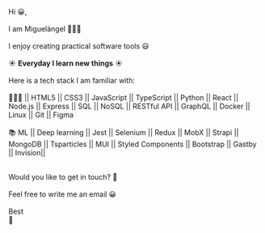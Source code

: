 Hi 😀, <br> <br> I am Miguelángel 🙋🏽‍♂
<br><br>
I enjoy creating practical software tools 😃<br><br>
☀️ <b>Everyday I learn new things</b> ☀️ <br><br>
Here is a tech stack I am familiar with:<br><br>
🧑🏽‍💻 || HTML5 || CSS3 || JavaScript ||  TypeScript || Python || React || Node.js || Express || SQL || NoSQL || RESTful API || GraphQL || Docker || Linux || Git || Figma
<br><br>
📚
ML ||
Deep learning ||
Jest ||
Selenium ||
Redux ||
MobX ||
Strapi ||
MongoDB ||
Tsparticles ||
MUI ||
Styled Components ||
Bootstrap ||
Gastby ||
Invision||
<br><br>

Would you like to get in touch? 🤗<br><br>
Feel free to write me an email 😀
<br><br>
Best<br>
💜
